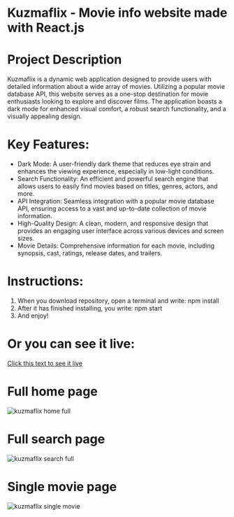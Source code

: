 # Kuzmaflix - Movie info website made with React.js

# Project Description

Kuzmaflix is a dynamic web application designed to provide users with detailed information about a wide array of movies. Utilizing a popular movie database API, this website serves as a one-stop destination for movie enthusiasts looking to explore and discover films. The application boasts a dark mode for enhanced visual comfort, a robust search functionality, and a visually appealing design.

# Key Features:

- Dark Mode: A user-friendly dark theme that reduces eye strain and enhances the viewing experience, especially in low-light conditions.
- Search Functionality: An efficient and powerful search engine that allows users to easily find movies based on titles, genres, actors, and more.
- API Integration: Seamless integration with a popular movie database API, ensuring access to a vast and up-to-date collection of movie information.
- High-Quality Design: A clean, modern, and responsive design that provides an engaging user interface across various devices and screen sizes.
- Movie Details: Comprehensive information for each movie, including synopsis, cast, ratings, release dates, and trailers.

# Instructions:

1. When you download repository, open a terminal and write: npm install
2. After it has finished installing, you write: npm start
3. And enjoy!

# Or you can see it live:

[Click this text to see it live](https://kuzmaflix.netlify.app/)

# Full home page

![kuzmaflix home full](https://github.com/Kuzma02/kuzmaflix/assets/138793624/c6adfd96-a8ca-4e7c-a177-0e831dcc7f45)

# Full search page

![kuzmaflix search full](https://github.com/Kuzma02/kuzmaflix/assets/138793624/65f09a1e-4e12-426c-a5de-479798440696)

# Single movie page

![kuzmaflix single movie](https://github.com/Kuzma02/kuzmaflix/assets/138793624/e932941c-c5e1-4d41-ba49-de62f0089428)


